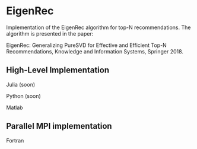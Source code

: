 # EigenRec
Implementation of the EigenRec algorithm for top-N recommendations. The  algorithm is presented in the paper:  

EigenRec: Generalizing PureSVD for Effective and Efficient Top-N Recommendations, 
Knowledge and Information Systems, Springer 2018.

## High-Level Implementation
Julia (soon)

Python (soon)

Matlab 


## Parallel MPI implementation 
Fortran
